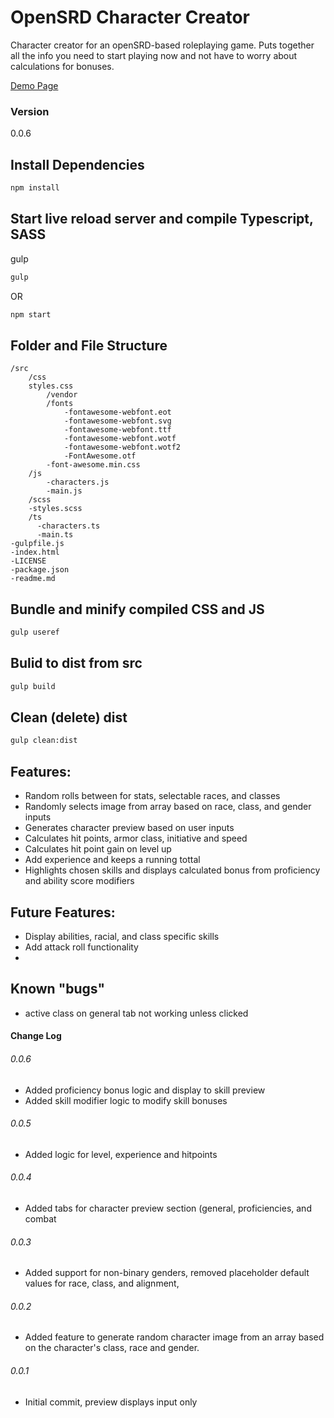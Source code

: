 # OpenSRD Character Creator

Character creator for an openSRD-based roleplaying game.  Puts together all the info you need to start playing now and not have to worry about calculations for bonuses.    

[Demo Page](https://jbratcher.github.io/openSRD_character_creator/)

### Version

0.0.6

## Install Dependencies

```bash
npm install
```

## Start live reload server and compile Typescript, SASS

gulp

```bash
gulp
```
OR

```bash
npm start
```

## Folder and File Structure

```
/src
    /css
    styles.css
        /vendor
        /fonts
            -fontawesome-webfont.eot
            -fontawesome-webfont.svg
            -fontawesome-webfont.ttf
            -fontawesome-webfont.wotf
            -fontawesome-webfont.wotf2
            -FontAwesome.otf
        -font-awesome.min.css
    /js
        -characters.js
        -main.js
    /scss
    -styles.scss
    /ts
      -characters.ts
      -main.ts
-gulpfile.js
-index.html
-LICENSE
-package.json
-readme.md
```

## Bundle and minify compiled CSS and JS

```bash
gulp useref
```

## Bulid to dist from src

```bash
gulp build
```
## Clean (delete) dist

```bash
gulp clean:dist
```

## Features:

* Random rolls between for stats, selectable races, and classes
* Randomly selects image from array based on race, class, and gender inputs
* Generates character preview based on user inputs
* Calculates hit points, armor class, initiative and speed
* Calculates hit point gain on level up
* Add experience and keeps a running tottal
* Highlights chosen skills and displays calculated bonus from proficiency and ability score modifiers

## Future Features:

* Display abilities, racial, and class specific skills
* Add attack roll functionality
* 

## Known "bugs"

* active class on general tab not working unless clicked

#### Change Log

###### 0.0.6

* Added proficiency bonus logic and display to skill preview
* Added skill modifier logic to modify skill bonuses

###### 0.0.5

* Added logic for level, experience and hitpoints

###### 0.0.4

* Added tabs for character preview section (general, proficiencies, and combat

###### 0.0.3

* Added support for non-binary genders, removed placeholder default values for race, class, and alignment,

###### 0.0.2

* Added feature to generate random character image from an array based on the character's class, race and gender.

###### 0.0.1

* Initial commit, preview displays input only
